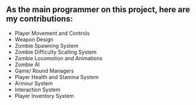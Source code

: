 <h2>As the main programmer on this project, here are my contributions:</h2>

<ul>
  <li>Player Movement and Controls</li>
  <li>Weapon Design</li>
  <li>Zombie Spawning System</li>
  <li>Zombie Difficulty Scalling System</li>
  <li>Zombie Locomotion and Animations</li>
  <li>Zombie AI</li>
  <li>Game/ Round Managers</li>
  <li>Player Health and Stamina System</li>
  <li>Armour System</li>
  <li>Interaction System</li>
  <li>Player Inventory System</li>
</ul>
